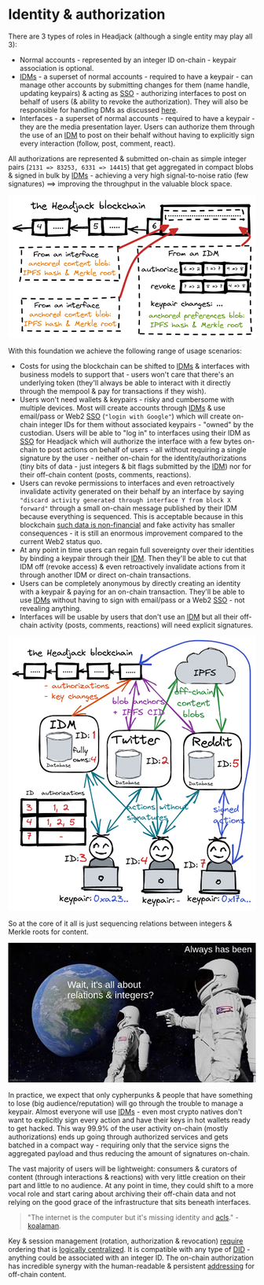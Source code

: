 # Identity & authorization

There are 3 types of roles in Headjack (although a single entity may play all 3):
- Normal accounts - represented by an integer ID on-chain - keypair association is optional.
- [IDMs](IDM.md) - a superset of normal accounts - required to have a keypair - can manage other accounts by submitting changes for them (name handle, updating keypairs) & acting as [SSO](https://en.wikipedia.org/wiki/Single_sign-on) - authorizing interfaces to post on behalf of users (& ability to revoke the authorization). They will also be responsible for handling DMs as discussed [here](IDM.md#dms).
- Interfaces - a superset of normal accounts - required to have a keypair - they are the media presentation layer. Users can authorize them through the use of an [IDM](IDM.md) to post on their behalf without having to explicitly sign every interaction (follow, post, comment, react).

All authorizations are represented & submitted on-chain as simple integer pairs (`2131 => 83253, 6331 => 14415`) that get aggregated in compact blobs & signed in bulk by [IDMs](IDM.md) - achieving a very high signal-to-noise ratio (few signatures) ==> improving the throughput in the valuable block space.

<img src="images/sequenced_integer_relations.png">

With this foundation we achieve the following range of usage scenarios:

- Costs for using the blockchain can be shifted to [IDMs](IDM.md) & interfaces with business models to support that - users won't care that there's an underlying token (they'll always be able to interact with it directly through the mempool & pay for transactions if they wish).
- Users won't need wallets & keypairs - risky and cumbersome with multiple devices. Most will create accounts through [IDMs](IDM.md) & use email/pass or Web2 [SSO](https://en.wikipedia.org/wiki/Single_sign-on) (`"login with Google"`) which will create on-chain integer IDs for them without associated keypairs - "owned" by the custodian. Users will be able to "log in" to interfaces using their IDM as [SSO](https://en.wikipedia.org/wiki/Single_sign-on) for Headjack which will authorize the interface with a few bytes on-chain to post actions on behalf of users - all without requiring a single signature by the user - neither on-chain for the identity/authorizations (tiny bits of data - just integers & bit flags submitted by the [IDM](IDM.md)) nor for their off-chain content (posts, comments, reactions).
- Users can revoke permissions to interfaces and even retroactively invalidate activity generated on their behalf by an interface by saying `"discard activity generated through interface Y from block X forward"` through a small on-chain message published by their IDM because everything is sequenced. This is acceptable because in this blockchain [such data is non-financial](https://twitter.com/VitalikButerin/status/1530268923848839173) and fake activity has smaller consequences - it is still an enormous improvement compared to the current Web2 status quo.
- At any point in time users can regain full sovereignty over their identities by binding a keypair through their [IDM](IDM.md). Then they'll be able to cut that IDM off (revoke access) & even retroactively invalidate actions from it through another IDM or direct on-chain transactions.
- Users can be completely anonymous by directly creating an identity with a keypair & paying for an on-chain transaction. They'll be able to use [IDMs](IDM.md) without having to sign with email/pass or a Web2 [SSO](https://en.wikipedia.org/wiki/Single_sign-on) - not revealing anything.
- Interfaces will be usable by users that don't use an [IDM](IDM.md) but all their off-chain activity (posts, comments, reactions) will need explicit signatures.

<img src="images/authorizations.png">

So at the core of it all is just sequencing relations between integers & Merkle roots for content.

<img src="images/meme_integers_and_relations.jpg">

In practice, we expect that only cypherpunks & people that have something to lose (big audience/reputation) will go through the trouble to manage a keypair. Almost everyone will use [IDMs](IDM.md) - even most crypto natives don't want to explicitly sign every action and have their keys in hot wallets ready to get hacked. This way 99.9% of the user activity on-chain (mostly authorizations) ends up going through authorized services and gets batched in a compact way - requiring only that the service signs the aggregated payload and thus reducing the amount of signatures on-chain.

The vast majority of users will be lightweight: consumers & curators of content (through interactions & reactions) with very little creation on their part and little to no audience. At any point in time, they could shift to a more vocal role and start caring about archiving their off-chain data and not relying on the good grace of the infrastructure that sits beneath interfaces.

> "The internet is the computer but it's missing identity and [acls](https://en.wikipedia.org/wiki/Access-control_list)." - [koalaman](https://news.ycombinator.com/item?id=25734612).

Key & session management (rotation, authorization & revocation) [require](https://blog.ceramic.network/key-revocation-in-self-certifying-protocols/) ordering that is [logically centralized](https://medium.com/@VitalikButerin/the-meaning-of-decentralization-a0c92b76a274). It is compatible with any type of [DID](https://www.w3.org/TR/did-core/) - anything could be associated with an integer ID. The on-chain authorization has incredible synergy with the human-readable & persistent [addressing](addressing.md) for off-chain content.

<!-- meme: oprah - you get an identity, you get an identity, everyone gets an identity! -->
